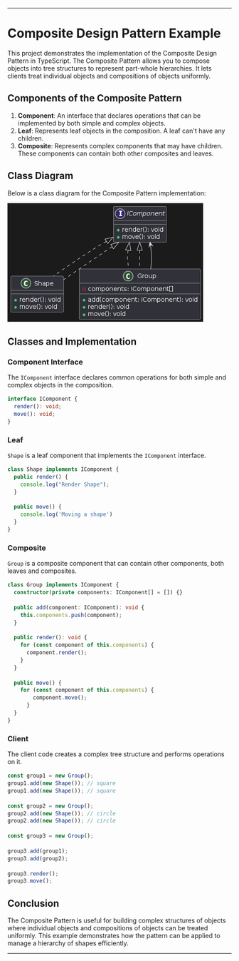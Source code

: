 ---

# Composite Design Pattern Example

This project demonstrates the implementation of the Composite Design Pattern in TypeScript. The Composite Pattern allows you to compose objects into tree structures to represent part-whole hierarchies. It lets clients treat individual objects and compositions of objects uniformly.

## Components of the Composite Pattern

1. **Component**: An interface that declares operations that can be implemented by both simple and complex objects.
2. **Leaf**: Represents leaf objects in the composition. A leaf can't have any children.
3. **Composite**: Represents complex components that may have children. These components can contain both other composites and leaves.

## Class Diagram

Below is a class diagram for the Composite Pattern implementation:

![Composite Pattern Class Diagram](/images/composite-pattern.png)

## Classes and Implementation

### Component Interface

The `IComponent` interface declares common operations for both simple and complex objects in the composition.

```typescript
interface IComponent {
  render(): void;
  move(): void;
}
```

### Leaf

`Shape` is a leaf component that implements the `IComponent` interface.

```typescript
class Shape implements IComponent {
  public render() {
    console.log("Render Shape");
  }

  public move() {
    console.log('Moving a shape')
  }
}
```

### Composite

`Group` is a composite component that can contain other components, both leaves and composites.

```typescript
class Group implements IComponent {
  constructor(private components: IComponent[] = []) {}

  public add(component: IComponent): void {
    this.components.push(component);
  }

  public render(): void {
    for (const component of this.components) {
      component.render();
    }
  }

  public move() {
    for (const component of this.components) {
        component.move();
      }
  }
}
```

### Client

The client code creates a complex tree structure and performs operations on it.

```typescript
const group1 = new Group();
group1.add(new Shape()); // square
group1.add(new Shape()); // square

const group2 = new Group();
group2.add(new Shape()); // circle
group2.add(new Shape()); // circle

const group3 = new Group();

group3.add(group1);
group3.add(group2);

group3.render();
group3.move();
```

## Conclusion

The Composite Pattern is useful for building complex structures of objects where individual objects and compositions of objects can be treated uniformly. This example demonstrates how the pattern can be applied to manage a hierarchy of shapes efficiently.

---